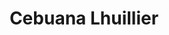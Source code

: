 ---
title: "Cebuana Lhuillier"
url: /davao-city/cebuana-lhuillier-davao-agusan-highway/
shop: Leiher
---
